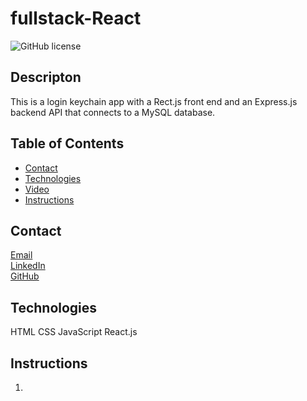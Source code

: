 # fullstack-React
![GitHub license](https://img.shields.io/badge/license-MIT-blue.svg)
## Descripton
This is a login keychain app with a Rect.js front end and an Express.js backend API that connects to a MySQL database.

## Table of Contents
* [Contact](#contact)
* [Technologies](#technologies)  
* [Video](#video)
* [Instructions](#instructions)

## Contact
<a href="mailto: matthewbrignola@du.edu">Email</a> <br>
<a href="https://www.linkedin.com/in/matthewbrignola/">LinkedIn</a> <br>
<a href="https://github.com/PrismaticDevelopmentStudios">GitHub</a> <br>
## Technologies
HTML
CSS
JavaScript
React.js
## Instructions
<ol>
  <li></li>
</li>




